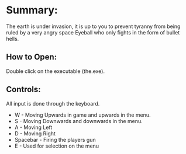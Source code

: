 # Summary:
The earth is under invasion, it is up to you to prevent tyranny from being ruled 
by a very angry space Eyeball who only fights in the form of bullet hells.

## How to Open:
Double click on the executable (the.exe).

## Controls:
All input is done through the keyboard.

* W - Moving Upwards in game and upwards in the menu.
* S - Moving Downwards and downwards in the menu.
* A - Moving Left
* D - Moving Right
* Spacebar - Firing the players gun
* E - Used for selection on the menu

